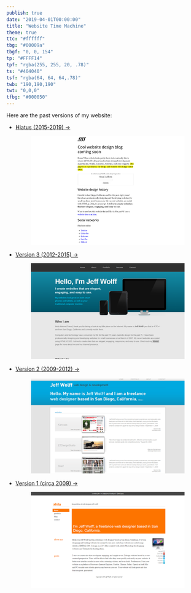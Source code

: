 ```yaml
---
publish: true
date: "2019-04-01T00:00:00"
title: "Website Time Machine"
theme: true
ttc: "#ffffff"
tbg: "#00009a"
tbgf: "0, 0, 154"
tp: "#FFFF14"
tpf: "rgba(255, 255, 20, .78)"
ts: "#404040"
tsf: "rgba(64, 64, 64,.78)"
twb: "190,190,190"
twt: "0,0,0"
tfbg: "#000050"
---
```


Here are the past versions of my website:
* <p>
    <a href="https://jeff-wolff.github.io/" target="_blank">Hiatus (2015-2019) &rarr;</a>
  </p>
  <figure>
      <a href="https://jeff-wolff.github.io/" target="_blank" class="no-style"><img src="./jw-version-3-5.gif" alt=""></a>
  </figure>

* <p>
    <a href="https://jeff-wolff.github.io/v3" target="_blank">Version 3 (2012-2015) &rarr;</a>
  </p>
  <figure>
      <a href="https://jeff-wolff.github.io/v3" target="_blank" class="no-style"><img src="./jw-version-3.png" alt=""></a>
  </figure>
* <p>
    <a href="https://jeff-wolff.github.io/v2" target="_blank">Version 2 (2009-2012) &rarr;</a>
  </p>
  <figure>
      <a href="https://jeff-wolff.github.io/v2" target="_blank" class="no-style"><img src="./jw-version-2.png" alt=""></a>
  </figure>
* <p>
    <a href="https://jeff-wolff.github.io/v1" target="_blank">Version 1 (circa 2009) &rarr;</a>
  </p>
  <figure>
      <a href="https://jeff-wolff.github.io/v1" target="_blank" class="no-style"><img src="./jw-version-1.png" alt=""></a>
  </figure>

